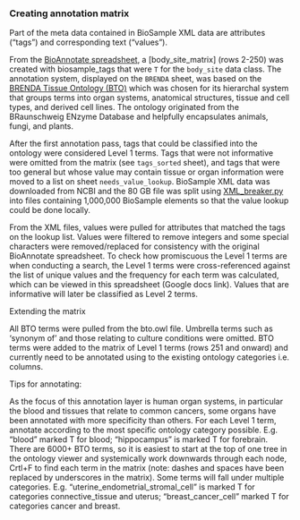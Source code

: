 ### Creating annotation matrix

Part of the meta data contained in BioSample XML data are attributes (“tags”) and corresponding text (“values”).

From the [BioAnnotate spreadsheet](https://docs.google.com/spreadsheets/d/1J-kYYDBv3K5HFYMiHhSseEcpW8TQ3ilbSxfynXNtzKo/), a [body_site_matrix] (rows 2-250) was created with biosample_tags that were `T` for the `body_site` data class. The annotation system, displayed on the `BRENDA` sheet, was based on the [BRENDA Tissue Ontology (BTO)](https://www.ebi.ac.uk/ols/ontologies/bto) which was chosen for its hierarchal system that groups terms into organ systems, anatomical structures, tissue and cell types, and derived cell lines. The ontology originated from the BRaunschweig ENzyme Database and helpfully encapsulates animals, fungi, and plants.

After the first annotation pass, tags that could be classified into the ontology were considered Level 1 terms. Tags that were not informative were omitted from the matrix (see `tags_sorted` sheet), and tags that were too general but whose value may contain tissue or organ information were moved to a list on sheet `needs_value_lookup`. BioSample XML data was downloaded from NCBI and the 80 GB file was split using [XML_breaker.py](https://gist.github.com/nicwolff/b4da6ec84ba9c23c8e59) into files containing 1,000,000 BioSample elements so that the value lookup could be done locally.

From the XML files, values were pulled for attributes that matched the tags on the lookup list. Values were filtered to remove integers and some special characters were removed/replaced for consistency with the original BioAnnotate spreadsheet. To check how promiscuous the Level 1 terms are when conducting a search, the Level 1 terms were cross-referenced against the list of unique values and the frequency for each term was calculated, which can be viewed in this spreadsheet (Google docs link). Values that are informative will later be classified as Level 2 terms.

Extending the matrix

All BTO terms were pulled from the bto.owl file. Umbrella terms such as ‘synonym of’ and those relating to culture conditions were omitted. BTO terms were added to the matrix of Level 1 terms (rows 251 and onward) and currently need to be annotated using to the existing ontology categories i.e. columns.

Tips for annotating:

As the focus of this annotation layer is human organ systems, in particular the blood and tissues that relate to common cancers, some organs have been annotated with more specificity than others. For each Level 1 term, annotate according to the most specific ontology category possible. E.g. “blood” marked T for blood; “hippocampus” is marked T for forebrain.
There are 6000+ BTO terms, so it is easiest to start at the top of one tree in the ontology viewer and systemically work downwards through each node, Crtl+F to find each term in the matrix (note: dashes and spaces have been replaced by underscores in the matrix).
Some terms will fall under multiple categories. E.g. “uterine_endometrial_stromal_cell” is marked T for categories connective_tissue and uterus; “breast_cancer_cell” marked T for categories cancer and breast.


<!--
**julesperalta/julesperalta** is a ✨ _special_ ✨ repository because its `README.md` (this file) appears on your GitHub profile.

Here are some ideas to get you started:

- 🔭 I’m currently working on ...
- 🌱 I’m currently learning ...
- 👯 I’m looking to collaborate on ...
- 🤔 I’m looking for help with ...
- 💬 Ask me about ...
- 📫 How to reach me: ...
- 😄 Pronouns: ...
- ⚡ Fun fact: ...
-->
